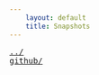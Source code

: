 ```yaml
---
    layout: default
    title: Snapshots
---
```

<pre>
<a href="../">../</a>
<a href="github/">github/</a>
</pre>
